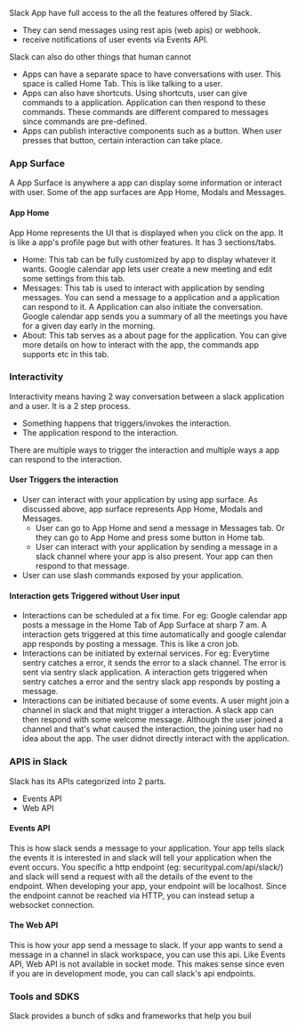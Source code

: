 Slack App have full access to the all the features offered by Slack. 
- They can send messages using rest apis (web apis) or webhook.
- receive notifications of user events via Events API.

Slack can also do other things that human cannot 
- Apps can have a separate space to have conversations with user. This space is called Home Tab. This is like talking to a user. 
- Apps can also have shortcuts. Using shortcuts, user can give commands to a application. Application can then respond to these commands. These commands are different compared to messages since commands are pre-defined. 
- Apps can publish interactive components such as a button. When user presses that button, certain interaction can take place.

### App Surface
A App Surface is anywhere a app can display some information or interact with user. Some of the app surfaces are App Home, Modals and Messages. 

#### App Home
App Home represents the UI that is displayed when you click on the app. It is like a app's profile page but with other features. It has 3 sections/tabs. 
- Home: This tab can be fully customized by app to display whatever it wants. Google calendar app lets user create a new meeting and edit some settings from this tab.
- Messages: This tab is used to interact with application by sending messages. You can send a message to a application and a application can respond to it. A Application can also initiate the conversation. Google calendar app sends you a summary of all the meetings you have for a given day early in the morning.  
- About: This tab serves as a about page for the application. You can give more details on how to interact with the app, the commands app supports etc in this tab. 


### Interactivity
Interactivity means having 2 way conversation between a slack application and a user. It is a 2 step process.
- Something happens that triggers/invokes the interaction.
- The application respond to the interaction.

There are multiple ways to trigger the interaction and multiple ways a app can respond to the interaction. 

#### User Triggers the interaction
- User can interact with your application by using app surface. As discussed above, app surface represents App Home, Modals and Messages.
	- User can go to App Home and send a message in Messages tab. Or they can go to App Home and press some button in Home tab. 
	- User can interact with your application by sending a message in a slack channel where your app is also present. Your app can then respond to that message.
- User can use slash commands exposed by your application. 
#### Interaction gets Triggered without User input
- Interactions can be scheduled at a fix time. For eg: Google calendar app posts a message in the Home Tab of App Surface at sharp 7 am. A interaction gets triggered at this time automatically and google calendar app responds by posting a message. This is like a cron job. 
- Interactions can be initiated by external services. For eg: Everytime sentry catches a error, it sends the error to a slack channel. The error is sent via sentry slack application. A interaction gets triggered when sentry catches a error and the sentry slack app responds by posting a message. 
- Interactions can be initiated because of some events. A user might join a channel in slack and that might trigger a interaction. A slack app can then respond with some welcome message. Although the user joined a channel and that's what caused the interaction, the joining user had no idea about the app. The user didnot directly interact with the application. 


### APIS in Slack

Slack has its APIs categorized into 2 parts.
- Events API
- Web API

#### Events API
This is how slack sends a message to your application. Your app tells slack the events it is interested in and slack will tell your application when the event occurs. You specific a http endpoint (eg: securitypal.com/api/slack/) and slack will send a request with all the details of the event to the endpoint. 
When developing your app, your endpoint will be localhost. Since the endpoint cannot be reached via HTTP, you can instead setup a websocket connection. 

#### The Web API
This is how your app send a message to slack. If your app wants to send a message in a channel in slack workspace, you can use this api. 
Like Events API, Web API is not available in socket mode. This makes sense since even if you are in development mode,  you can call slack's api endpoints.


### Tools and SDKS
Slack provides a bunch of sdks and frameworks that help you buil
